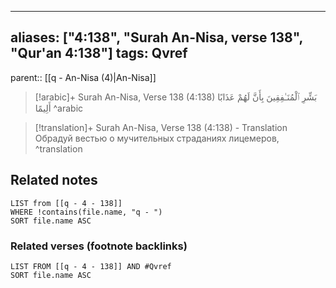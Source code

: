 
---
aliases: ["4:138", "Surah An-Nisa, verse 138", "Qur'an 4:138"]
tags: Qvref
---

parent:: [[q - An-Nisa (4)|An-Nisa]]

> [!arabic]+ Surah An-Nisa, Verse 138 (4:138)
> <span class="quran-arabic">بَشِّرِ ٱلْمُنَـٰفِقِينَ بِأَنَّ لَهُمْ عَذَابًا أَلِيمًا</span>
^arabic

> [!translation]+ Surah An-Nisa, Verse 138 (4:138) - Translation
> Обрадуй вестью о мучительных страданиях лицемеров,
^translation



## Related notes
```dataview
LIST from [[q - 4 - 138]]
WHERE !contains(file.name, "q - ")
SORT file.name ASC
```

### Related verses (footnote backlinks)
```dataview
LIST FROM [[q - 4 - 138]] AND #Qvref
SORT file.name ASC
```

